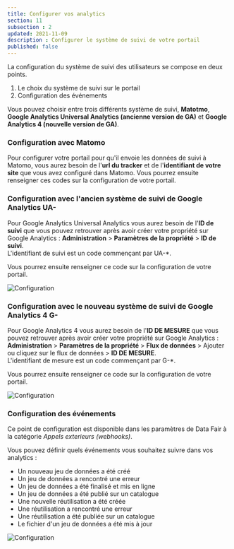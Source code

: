 ```yaml
---
title: Configurer vos analytics
section: 11
subsection : 2
updated: 2021-11-09
description : Configurer le système de suivi de votre portail
published: false
---
```


La configuration du système de suivi des utilisateurs se compose en deux points.
1. Le choix du système de suivi sur le portail
2. Configuration des événements
<p>
</p>

Vous pouvez choisir entre trois différents système de suivi, **Matotmo**, **Google Analytics Universal Analytics (ancienne version de GA)** et **Google Analytics 4 (nouvelle version de GA)**.

### Configuration avec Matomo

Pour configurer votre portail pour qu'il envoie les données de suivi à Matomo, vous aurez besoin de l'**url du tracker** et de l'**identifiant de votre site** que vous avez configuré dans Matomo. Vous pourrez ensuite renseigner ces codes sur la configuration de votre portail.

### Configuration avec l'ancien système de suivi de Google Analytics UA-

Pour Google Analytics Universal Analytics vous aurez besoin de l'**ID de suivi** que vous pouvez retrouver après avoir créer votre propriété sur Google Analytics : **Administration** > **Paramètres de la propriété** > **ID de suivi**.  
L'identifiant de suivi est un code commençant par UA-*.

Vous pourrez ensuite renseigner ce code sur la configuration de votre portail.

![Configuration](./images/user-guide/config-GA-1.jpg)

### Configuration avec le nouveau système de suivi de Google Analytics 4 G-

Pour Google Analytics 4 vous aurez besoin de l'**ID DE MESURE** que vous pouvez retrouver après avoir créer votre propriété sur Google Analytics : **Administration** > **Paramètres de la propriété** > **Flux de données** > Ajouter ou cliquez sur le flux de données > **ID DE MESURE**.  
L'identifiant de mesure est un code commençant par G-*.

Vous pourrez ensuite renseigner ce code sur la configuration de votre portail.

![Configuration](./images/user-guide/config-GA4.jpg)

### Configuration des événements

Ce point de configuration est disponible dans les paramètres de Data Fair à la catégorie *Appels exterieurs (webhooks)*.

Vous pouvez définir quels événements vous souhaitez suivre dans vos analytics :
* Un nouveau jeu de données a été créé
* Un jeu de données a rencontré une erreur
* Un jeu de données a été finalisé et mis en ligne
* Un jeu de données a été publié sur un catalogue
* Une nouvelle réutilisation a été créée
* Une réutilisation a rencontré une erreur
* Une réutilisation a été publiée sur un catalogue
* Le fichier d'un jeu de données a été mis à jour

![Configuration](./images/user-guide/config-GA-2.jpg)
